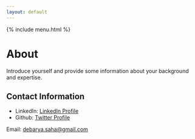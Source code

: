 ```yaml
---
layout: default
---
```


<style>
 .menu-bar {
    display: flex;
    justify-content: center;
    align-items: center;
    background-color: #f2f2f2;
    padding: 10px;
    font-size: 18px;
  }

  .menu-bar a {
    margin-right: 10px;
    color: #333;
    text-decoration: none;
  }
</style>

{% include menu.html %}

# About

Introduce yourself and provide some information about your background and expertise.

## Contact Information

- LinkedIn: [LinkedIn Profile](https://www.linkedin.com/in/your_linkedin_username)
- Github: [Twitter Profile](https://twitter.com/your_twitter_username)
  
Email: debarya.saha@gmail.com



